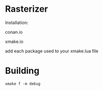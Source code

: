 # Rasterizer

Installation:

conan.io

xmake.io

add each package used to your xmake.lua file

# Building 

`xmake f -m debug`
